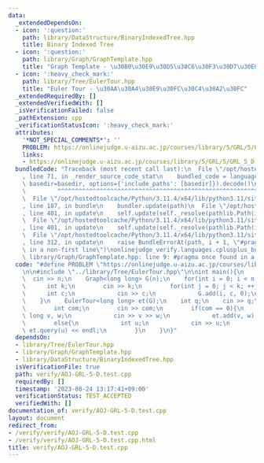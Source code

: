 ```yaml
---
data:
  _extendedDependsOn:
  - icon: ':question:'
    path: library/DataStructure/BinaryIndexedTree.hpp
    title: Binary Indexed Tree
  - icon: ':question:'
    path: library/Graph/GraphTemplate.hpp
    title: "Graph Template - \u30B0\u30E9\u30D5\u30C6\u30F3\u30D7\u30EC\u30FC\u30C8"
  - icon: ':heavy_check_mark:'
    path: library/Tree/EulerTour.hpp
    title: "Euler Tour - \u30AA\u30A4\u30E9\u30FC\u30C4\u30A2\u30FC"
  _extendedRequiredBy: []
  _extendedVerifiedWith: []
  _isVerificationFailed: false
  _pathExtension: cpp
  _verificationStatusIcon: ':heavy_check_mark:'
  attributes:
    '*NOT_SPECIAL_COMMENTS*': ''
    PROBLEM: https://onlinejudge.u-aizu.ac.jp/courses/library/5/GRL/5/GRL_5_D
    links:
    - https://onlinejudge.u-aizu.ac.jp/courses/library/5/GRL/5/GRL_5_D
  bundledCode: "Traceback (most recent call last):\n  File \"/opt/hostedtoolcache/Python/3.11.4/x64/lib/python3.11/site-packages/onlinejudge_verify/documentation/build.py\"\
    , line 71, in _render_source_code_stat\n    bundled_code = language.bundle(stat.path,\
    \ basedir=basedir, options={'include_paths': [basedir]}).decode()\n          \
    \         ^^^^^^^^^^^^^^^^^^^^^^^^^^^^^^^^^^^^^^^^^^^^^^^^^^^^^^^^^^^^^^^^^^^^^^^^^^^^^^^^^\n\
    \  File \"/opt/hostedtoolcache/Python/3.11.4/x64/lib/python3.11/site-packages/onlinejudge_verify/languages/cplusplus.py\"\
    , line 187, in bundle\n    bundler.update(path)\n  File \"/opt/hostedtoolcache/Python/3.11.4/x64/lib/python3.11/site-packages/onlinejudge_verify/languages/cplusplus_bundle.py\"\
    , line 401, in update\n    self.update(self._resolve(pathlib.Path(included), included_from=path))\n\
    \  File \"/opt/hostedtoolcache/Python/3.11.4/x64/lib/python3.11/site-packages/onlinejudge_verify/languages/cplusplus_bundle.py\"\
    , line 401, in update\n    self.update(self._resolve(pathlib.Path(included), included_from=path))\n\
    \  File \"/opt/hostedtoolcache/Python/3.11.4/x64/lib/python3.11/site-packages/onlinejudge_verify/languages/cplusplus_bundle.py\"\
    , line 312, in update\n    raise BundleErrorAt(path, i + 1, \"#pragma once found\
    \ in a non-first line\")\nonlinejudge_verify.languages.cplusplus_bundle.BundleErrorAt:\
    \ library/Graph/GraphTemplate.hpp: line 9: #pragma once found in a non-first line\n"
  code: "#define PROBLEM \"https://onlinejudge.u-aizu.ac.jp/courses/library/5/GRL/5/GRL_5_D\"\
    \n\n#include \"../library/Tree/EulerTour.hpp\"\n\nint main(){\n    int n;\n  \
    \  cin >> n;\n    Graph<long long> G(n);\n    for(int i = 0; i < n; ++i){\n  \
    \      int k;\n        cin >> k;\n        for(int j = 0; j < k; ++j){\n      \
    \      int c;\n            cin >> c;\n            G.add(i, c, 0);\n        }\n\
    \    }\n    EulerTour<long long> et(G);\n    int q;\n    cin >> q;\n    while(q--){\n\
    \        int com;\n        cin >> com;\n        if(com == 0){\n            long\
    \ long v, w;\n            cin >> v >> w;\n            et.add(v, w);\n        }\n\
    \        else{\n            int u;\n            cin >> u;\n            cout <<\
    \ et.query(u) << endl;\n        }\n    }\n}"
  dependsOn:
  - library/Tree/EulerTour.hpp
  - library/Graph/GraphTemplate.hpp
  - library/DataStructure/BinaryIndexedTree.hpp
  isVerificationFile: true
  path: verify/AOJ-GRL-5-D.test.cpp
  requiredBy: []
  timestamp: '2023-08-24 13:17:41+09:00'
  verificationStatus: TEST_ACCEPTED
  verifiedWith: []
documentation_of: verify/AOJ-GRL-5-D.test.cpp
layout: document
redirect_from:
- /verify/verify/AOJ-GRL-5-D.test.cpp
- /verify/verify/AOJ-GRL-5-D.test.cpp.html
title: verify/AOJ-GRL-5-D.test.cpp
---
```

